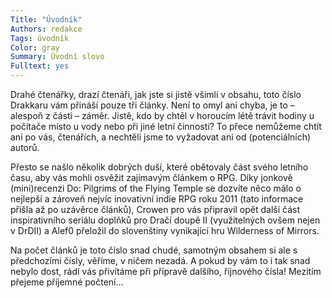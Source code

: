 ```yaml
---
Title: "Úvodník"
Authors: redakce
Tags: úvodník
Color: gray
Summary: Úvodní slovo
Fulltext: yes
---
```

Drahé čtenářky, drazí čtenáři,
jak jste si jistě všimli v obsahu, toto číslo Drakkaru vám přináší pouze tři články. Není to omyl ani chyba, je to – alespoň z části – záměr. Jistě, kdo by chtěl v horoucím létě trávit hodiny u počítače místo u vody nebo při jiné letní činnosti? To přece nemůžeme chtít ani po vás, čtenářích, a nechtěli jsme to vyžadovat ani od (potenciálních) autorů.

Přesto se našlo několik dobrých duší, které obětovaly část svého letního času, aby vás mohli osvěžit zajímavým článkem o RPG. Díky jonkově (mini)recenzi Do: Pilgrims of the Flying Temple se dozvíte něco málo o nejlepší a zároveň nejvíc inovativní indie RPG roku 2011 (tato informace přišla až po uzávěrce článků), Crowen pro vás připravil opět další část inspirativního seriálu doplňků pro Dračí doupě II (využitelných ovšem nejen v DrDII) a Alef0 přeložil do slovenštiny vynikající hru Wilderness of Mirrors.

Na počet článků je toto číslo snad chudé, samotným obsahem si ale s předchozími čísly, věříme, v ničem nezadá. A pokud by vám to i tak snad nebylo dost, rádi vás přivítáme při přípravě dalšího, říjnového čísla! Mezitím přejeme příjemné počtení…

